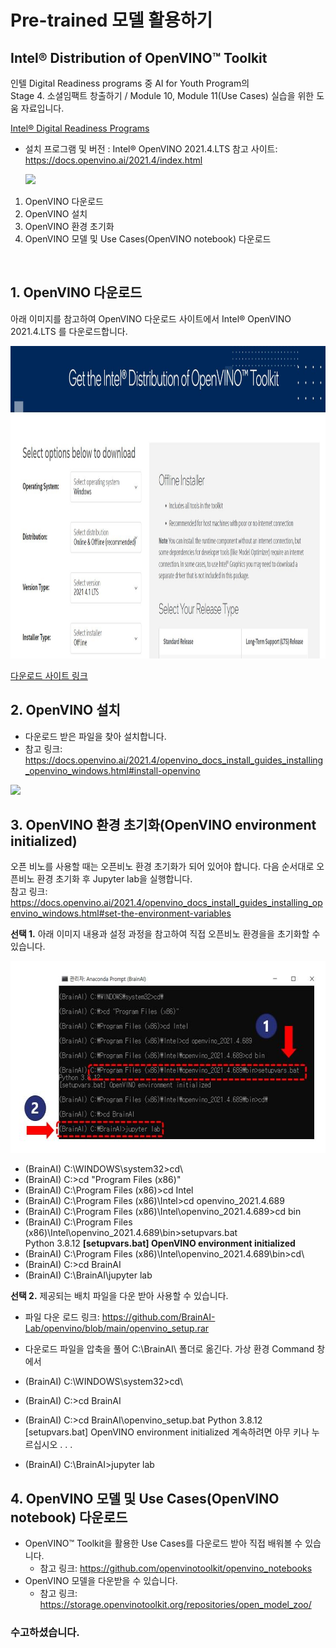 # Pre-trained 모델 활용하기
## Intel® Distribution of OpenVINO™ Toolkit      

  인텔 Digital Readiness programs 중 AI for Youth Program의 <br>
  Stage 4. 소셜임팩트 창출하기 / Module 10, Module 11(Use Cases) 실습을 위한 도움 자료입니다. 
  
  <a href="https://www.intel.com/content/www/us/en/corporate/artificial-intelligence/digital-readiness-home.html" target="_blank"> Intel® Digital Readiness Programs </a> <br>
  
 - 설치 프로그램 및 버전 : Intel® OpenVINO 2021.4.LTS  참고 사이트: https://docs.openvino.ai/2021.4/index.html
 
   <img src="https://docs.openvino.ai/2021.4/_static/images/ov_chart.png">

 1. OpenVINO 다운로드
 2. OpenVINO 설치
 3. OpenVINO 환경 초기화
 4. OpenVINO 모델 및 Use Cases(OpenVINO notebook) 다운로드
 
  <br>

## 1. OpenVINO 다운로드 
  
  아래 이미지를 참고하여 OpenVINO 다운로드 사이트에서 Intel® OpenVINO 2021.4.LTS 를 다운로드합니다.
  
  <img src="https://github.com/BrainAI-Lab/openvino/blob/main/openvino-2021.4.lts.JPG" style="width:1400px;height:500px;">

  <a href="https://www.intel.com/content/www/us/en/developer/tools/openvino-toolkit-download.html?operatingsystem=window&distributions=webdownload&version=2021%204.1%20LTS&options=offline" target="_blank"> 다운로드 사이트 링크 </a>
  
## 2. OpenVINO 설치

 - 다운로드 받은 파일을 찾아 설치합니다.
 - 참고 링크: https://docs.openvino.ai/2021.4/openvino_docs_install_guides_installing_openvino_windows.html#install-openvino 

  <img src="https://docs.openvino.ai/2021.4/_images/openvino-install-windows-01.png">


## 3. OpenVINO 환경 초기화(OpenVINO environment initialized)

   오픈 비노를 사용할 때는 오픈비노 환경 초기화가 되어 있어야 합니다. 다음 순서대로 오픈비노 환경 초기화 후 Jupyter lab을 실행합니다. <br>
   참고 링크: https://docs.openvino.ai/2021.4/openvino_docs_install_guides_installing_openvino_windows.html#set-the-environment-variables
   
   <b>선택 1.</b> 아래 이미지 내용과 설정 과정을 참고하여 직접 오픈비노 환경을을 초기화할 수 있습니다.
   
 <img src="https://github.com/BrainAI-Lab/openvino/blob/main/openvino-2021.4.lts-01.JPG" style="width:586px;height:307px;">
 
 
 - (BrainAI) C:\WINDOWS\system32>cd\
 - (BrainAI) C:\>cd "Program Files (x86)"
 - (BrainAI) C:\Program Files (x86)>cd Intel
 - (BrainAI) C:\Program Files (x86)\Intel>cd openvino_2021.4.689
 - (BrainAI) C:\Program Files (x86)\Intel\openvino_2021.4.689>cd bin
 - (BrainAI) C:\Program Files (x86)\Intel\openvino_2021.4.689\bin>setupvars.bat <br>
    Python 3.8.12
    <b>[setupvars.bat] OpenVINO environment initialized    </b>
 - (BrainAI) C:\Program Files (x86)\Intel\openvino_2021.4.689\bin>cd\
 - (BrainAI) C:\>cd BrainAI
 - (BrainAI) C:\BrainAI\jupyter lab

  <b>선택 2.</b> 제공되는 배치 파일을 다운 받아 사용할 수 있습니다. 
  
  * 파일 다운 로드 링크: https://github.com/BrainAI-Lab/openvino/blob/main/openvino_setup.rar 
 
 - 다운로드 파일을 압축을 풀어 C:\BrainAI\ 폴더로 옮긴다. 
   가상 환경 Command 창에서 
 - (BrainAI) C:\WINDOWS\system32>cd\
 - (BrainAI) C:\>cd BrainAI
 - (BrainAI) C:\>cd BrainAI\openvino_setup.bat
    Python 3.8.12
    [setupvars.bat] OpenVINO environment initialized
    계속하려면 아무 키나 누르십시오 . . .
    
 - (BrainAI) C:\BrainAI>jupyter lab
  

## 4. OpenVINO 모델 및 Use Cases(OpenVINO notebook) 다운로드

  - OpenVINO™ Toolkit을 활용한 Use Cases를 다운로드 받아 직접 배워볼 수 있습니다.    
    * 참고 링크: https://github.com/openvinotoolkit/openvino_notebooks
  - OpenVINO 모델을 다운받을 수 있습니다. 
    * 참고 링크: https://storage.openvinotoolkit.org/repositories/open_model_zoo/
  
### 수고하셨습니다.
  
 
